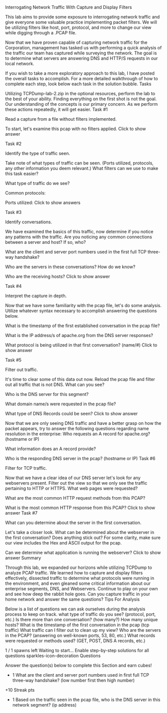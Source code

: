 Interrogating Network Traffic With Capture and Display Filters

This lab aims to provide some exposure to interrogating network traffic and give everyone some valuable practice implementing packet filters. We will be utilizing filters like host, port, protocol, and more to change our view while digging through a .PCAP file.

Now that we have proven capable of capturing network traffic for the Corporation, management has tasked us with performing a quick analysis of the traffic our team has captured while surveying the network. The goal is to determine what servers are answering DNS and HTTP/S requests in our local network.

If you wish to take a more exploratory approach to this lab, I have posted the overall tasks to accomplish. For a more detailed walkthrough of how to complete each step, look below each task in the solution bubble.
Tasks

Utilizing TCPDump-lab-2.zip in the optional resources, perform the lab to the best of your ability. Finding everything on the first shot is not the goal. Our understanding of the concepts is our primary concern. As we perform these actions repeatedly, it will get easier.
Task #1

Read a capture from a file without filters implemented.

To start, let's examine this pcap with no filters applied.
Click to show answer

Task #2

Identify the type of traffic seen.

Take note of what types of traffic can be seen. (Ports utilized, protocols, any other information you deem relevant.) What filters can we use to make this task easier?

What type of traffic do we see?

Common protocols:

Ports utilized:
Click to show answers

Task #3

Identify conversations.

We have examined the basics of this traffic, now determine if you notice any patterns with the traffic.
Are you noticing any common connections between a server and host? If so, who?

What are the client and server port numbers used in the first full TCP three-way handshake?

Who are the servers in these conversations? How do we know?

Who are the receiving hosts?
Click to show answer

Task #4

Interpret the capture in depth.

Now that we have some familiarity with the pcap file, let's do some analysis. Utilize whatever syntax necessary to accomplish answering the questions below.

What is the timestamp of the first established conversation in the pcap file?

What is the IP address/s of apache.org from the DNS server responses?

What protocol is being utilized in that first conversation? (name/#)
Click to show answer

Task #5

Filter out traffic.

It's time to clear some of this data out now. Reload the pcap file and filter out all traffic that is not DNS. What can you see?

Who is the DNS server for this segment?

What domain name/s were requested in the pcap file?

What type of DNS Records could be seen?
Click to show answer

Now that we are only seeing DNS traffic and have a better grasp on how the packet appears, try to answer the following questions regarding name resolution in the enterprise: Who requests an A record for apache.org? (hostname or IP)

What information does an A record provide?

Who is the responding DNS server in the pcap? (hostname or IP)
Task #6

Filter for TCP traffic.

Now that we have a clear idea of our DNS server let's look for any webservers present. Filter out the view so that we only see the traffic pertaining to HTTP or HTTPS. What web pages were requested?

What are the most common HTTP request methods from this PCAP?

What is the most common HTTP response from this PCAP?
Click to show answer
Task #7

What can you determine about the server in the first conversation.

Let's take a closer look. What can be determined about the webserver in the first conversation? Does anything stick out? For some clarity, make sure our view includes the Hex and ASCII output for the pcap.

Can we determine what application is running the webserver?
Click to show answer
Summary

Through this lab, we expanded our horizons while utilizing TCPDump to analyze PCAP traffic. We learned how to capture and display filters effectively, dissected traffic to determine what protocols were running in the environment, and even gleaned some critical information about our enterprise segments, DNS, and Webservers. Continue to play on your own and see how deep the rabbit hole goes. Can you capture traffic in your home network and answer the same questions?
Tips For Analysis

Below is a list of questions we can ask ourselves during the analysis process to keep on track.
what type of traffic do you see? (protocol, port, etc.)
Is there more than one conversation? (how many?)
How many unique hosts?
What is the timestamp of the first conversation in the pcap (tcp traffic)
What traffic can I filter out to clean up my view?
Who are the servers in the PCAP? (answering on well-known ports, 53, 80, etc.)
What records were requested or methods used? (GET, POST, DNS A records, etc.)

1 / 1 spawns left
Waiting to start...
Enable step-by-step solutions for all questions
sparkles-icon-decoration
Questions

Answer the question(s) below to complete this Section and earn cubes!
+ 1 What are the client and server port numbers used in first full TCP three-way handshake? (low number first then high number)

+10 Streak pts
+ 1 Based on the traffic seen in the pcap file, who is the DNS server in this network segment? (ip address)



